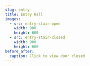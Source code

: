 ```yaml
---
slug: entry
title: Entry Hall
images:
  - src: entry-stair-open
    width: 900
    height: 600
  - src: entry-stair-closed
    width: 900
    height: 600
before_after:
  caption: Click to view door closed
---
```


